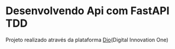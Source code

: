 
# Desenvolvendo Api com FastAPI TDD

Projeto realizado através da plataforma [Dio](https://web.dio.me/home)(Digital Innovation One)

